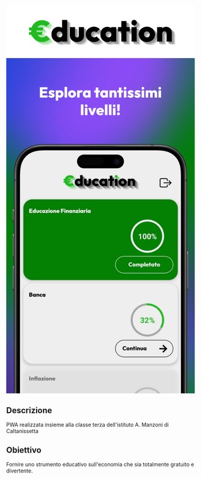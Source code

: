<picture>
  <source media="(prefers-color-scheme: dark)" srcset="https://github.com/Mikexezy/Education/blob/master/headerLogoLight.png" alt="€DUCATION"/>
  <img src="https://github.com/Mikexezy/Education/blob/master/headerLogo.png" alt="€DUCATION"/>
</picture>

<img src="https://github.com/Mikexezy/Education/blob/master/2photo.png" alt="App Preview" class="rounded"/>

## Descrizione
PWA realizzata insieme alla classe terza dell'istituto A. Manzoni di Caltanissetta

## Obiettivo
Fornire uno strumento educativo sull'economia che sia totalmente gratuito e divertente.
